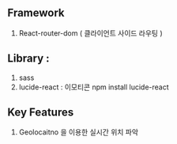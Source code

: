 ## Framework
1) React-router-dom ( 클라이언트 사이드 라우팅 )

## Library :
1) sass
2) lucide-react : 이모티콘
   npm install lucide-react

## Key Features
1) Geolocaitno 을 이용한 실시간 위치 파악
